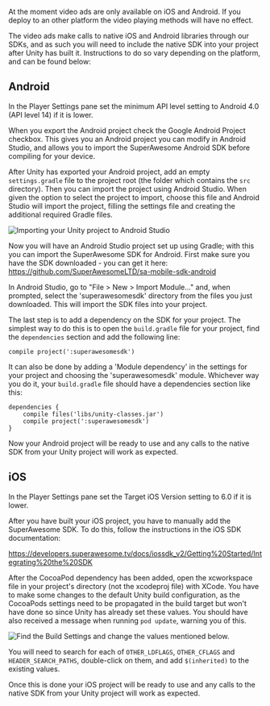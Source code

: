 At the moment video ads are only available on iOS and Android. If you deploy to an other platform the video playing methods will have no effect.

The video ads make calls to native iOS and Android libraries through our SDKs, and as such you will need to include the native SDK into your project after Unity has built it. Instructions to do so vary depending on the platform, and can be found below: 

Android
-------
In the Player Settings pane set the minimum API level setting to Android 4.0 (API level 14) if it is lower.

When you export the Android project check the Google Android Project checkbox. This gives you an Android project you can modify in Android Studio, and allows you to import the SuperAwesome Android SDK before compiling for your device.

After Unity has exported your Android project, add an empty `settings.gradle` file to the project root (the folder which contains the `src` directory). Then you can import the project using Android Studio. When given the option to select the project to import, choose this file and Android Studio will import the project, filling the settings file and creating the additional required Gradle files.

![](img/import_project.png "Importing your Unity project to Android Studio")

Now you will have an Android Studio project set up using Gradle; with this you can import the SuperAwesome SDK for Android. First make sure you have the SDK downloaded - you can get it here: https://github.com/SuperAwesomeLTD/sa-mobile-sdk-android

In Android Studio, go to "File > New > Import Module..." and, when prompted, select the 'superawesomesdk' directory from the files you just downloaded. This will import the SDK files into your project.

The last step is to add a dependency on the SDK for your project. The simplest way to do this is to open the `build.gradle` file for your project, find the `dependencies` section and add the following line:
```
compile project(':superawesomesdk')
```

It can also be done by adding a 'Module dependency' in the settings for your project and choosing the 'superawesomesdk' module. Whichever way you do it, your `build.gradle` file should have a dependencies section like this:
```
dependencies {
    compile files('libs/unity-classes.jar')
    compile project(':superawesomesdk')
}
```

Now your Android project will be ready to use and any calls to the native SDK from your Unity project will work as expected.


iOS
---
In the Player Settings pane set the Target iOS Version setting to 6.0 if it is lower.

After you have built your iOS project, you have to manually add the SuperAwesome SDK. To do this, follow the instructions in the iOS SDK documentation:

https://developers.superawesome.tv/docs/iossdk_v2/Getting%20Started/Integrating%20the%20SDK

After the CocoaPod dependency has been added, open the xcworkspace file in your project's directory (not the xcodeproj file) with XCode. You have to make some changes to the default Unity build configuration, as the CocoaPods settings need to be propagated in the build target but won't have done so since Unity has already set these values. You should have also received a message when running `pod update`, warning you of this.

![](img/xcode_build_settings.png "Find the Build Settings and change the values mentioned below.")

You will need to search for each of `OTHER_LDFLAGS`, `OTHER_CFLAGS` and `HEADER_SEARCH_PATHS`, double-click on them, and add `$(inherited)` to the existing values. 

Once this is done your iOS project will be ready to use and any calls to the native SDK from your Unity project will work as expected.
